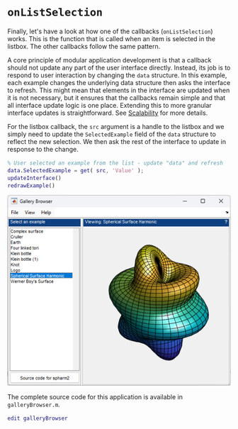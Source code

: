 # `onListSelection`

Finally, let's have a look at how one of the callbacks (`onListSelection`) works. This is the function that is called when an item is selected in the listbox. The other callbacks follow the same pattern.

A core principle of modular application development is that a callback should not update any part of the user interface directly. Instead, its job is to respond to user interaction by changing the `data` structure. In this example, each example changes the underlying data structure then asks the interface to refresh. This might mean that elements in the interface are updated when it is not necessary, but it ensures that the callbacks remain simple and that all interface update logic is one place. Extending this to more granular interface updates is straightforward. See [Scalability](Scalability.md) for more details.

For the listbox callback, the `src` argument is a handle to the listbox and we simply need to update the `SelectedExample` field of the `data` structure to reflect the new selection. We then ask the rest of the interface to update in response to the change.

```matlab
% User selected an example from the list - update "data" and refresh
data.SelectedExample = get( src, 'Value' );
updateInterface()
redrawExample() 
```
![The interface after being updated](Images/UpdateInterface01.png "The interface after being updated")

The complete source code for this application is available in `galleryBrowser.m`.

```matlab
edit galleryBrowser 
```